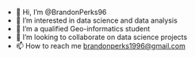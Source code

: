 - 👋 Hi, I’m @BrandonPerks96
- 👀 I’m interested in data science and data analysis
- 🌱 I’m a qualified Geo-informatics student
- 💞️ I’m looking to collaborate on data science projects
- 📫 How to reach me brandonperks1996@gmail.com

<!---
BrandonPerks96/BrandonPerks96 is a ✨ special ✨ repository because its `README.md` (this file) appears on your GitHub profile.
You can click the Preview link to take a look at your changes.
--->
